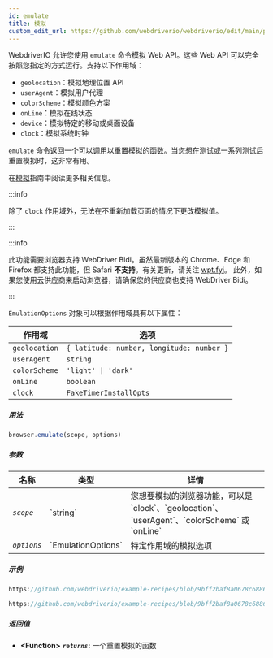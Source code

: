 ```yaml
---
id: emulate
title: 模拟
custom_edit_url: https://github.com/webdriverio/webdriverio/edit/main/packages/webdriverio/src/commands/browser/emulate.ts
---
```


WebdriverIO 允许您使用 `emulate` 命令模拟 Web API。这些 Web API 可以完全按照您指定的方式运行。支持以下作用域：

- `geolocation`：模拟地理位置 API
- `userAgent`：模拟用户代理
- `colorScheme`：模拟颜色方案
- `onLine`：模拟在线状态
- `device`：模拟特定的移动或桌面设备
- `clock`：模拟系统时钟

`emulate` 命令返回一个可以调用以重置模拟的函数。当您想在测试或一系列测试后重置模拟时，这非常有用。

在[模拟](/docs/emulation)指南中阅读更多相关信息。

:::info

除了 `clock` 作用域外，无法在不重新加载页面的情况下更改模拟值。

:::

:::info

此功能需要浏览器支持 WebDriver Bidi。虽然最新版本的 Chrome、Edge 和 Firefox 都支持此功能，但 Safari __不支持__。有关更新，请关注 [wpt.fyi](https://wpt.fyi/results/webdriver/tests/bidi/script/add_preload_script/add_preload_script.py?label=experimental&label=master&aligned)。
此外，如果您使用云供应商来启动浏览器，请确保您的供应商也支持 WebDriver Bidi。

:::

`EmulationOptions` 对象可以根据作用域具有以下属性：

| 作用域 | 选项 |
|---------------|--------------------------------------------------|
| `geolocation` | `{ latitude: number, longitude: number }` |
| `userAgent` | `string` |
| `colorScheme` | `'light' \| 'dark'` |
| `onLine` | `boolean` |
| `clock` | `FakeTimerInstallOpts` |

##### 用法

```js
browser.emulate(scope, options)
```

##### 参数

<table>
  <thead>
    <tr>
      <th>名称</th><th>类型</th><th>详情</th>
    </tr>
  </thead>
  <tbody>
    <tr>
      <td><code><var>scope</var></code></td>
      <td>`string`</td>
      <td>您想要模拟的浏览器功能，可以是 `clock`、`geolocation`、`userAgent`、`colorScheme` 或 `onLine`</td>
    </tr>
    <tr>
      <td><code><var>options</var></code></td>
      <td>`EmulationOptions`</td>
      <td>特定作用域的模拟选项</td>
    </tr>
  </tbody>
</table>

##### 示例

```js reference title="example.js" useHTTPS
https://github.com/webdriverio/example-recipes/blob/9bff2baf8a0678c6886f8591d9fc8dea201895d3/emulate/example.js#L4-L18
```

```js reference title="example.js" useHTTPS
https://github.com/webdriverio/example-recipes/blob/9bff2baf8a0678c6886f8591d9fc8dea201895d3/emulate/example.js#L20-L36
```

##### 返回值

- **&lt;Function&gt;**
            **<code><var>returns</var></code>:**   一个重置模拟的函数